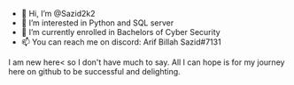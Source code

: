 - 👋 Hi, I’m @Sazid2k2
- 👀 I’m interested in Python and SQL server
- 🌱 I’m currently enrolled in Bachelors of Cyber Security
- 📫 You can reach me on discord: Arif Billah Sazid#7131

I am new here< so I don't have much to say. All I can hope is for my journey here on github to be successful and delighting. 
